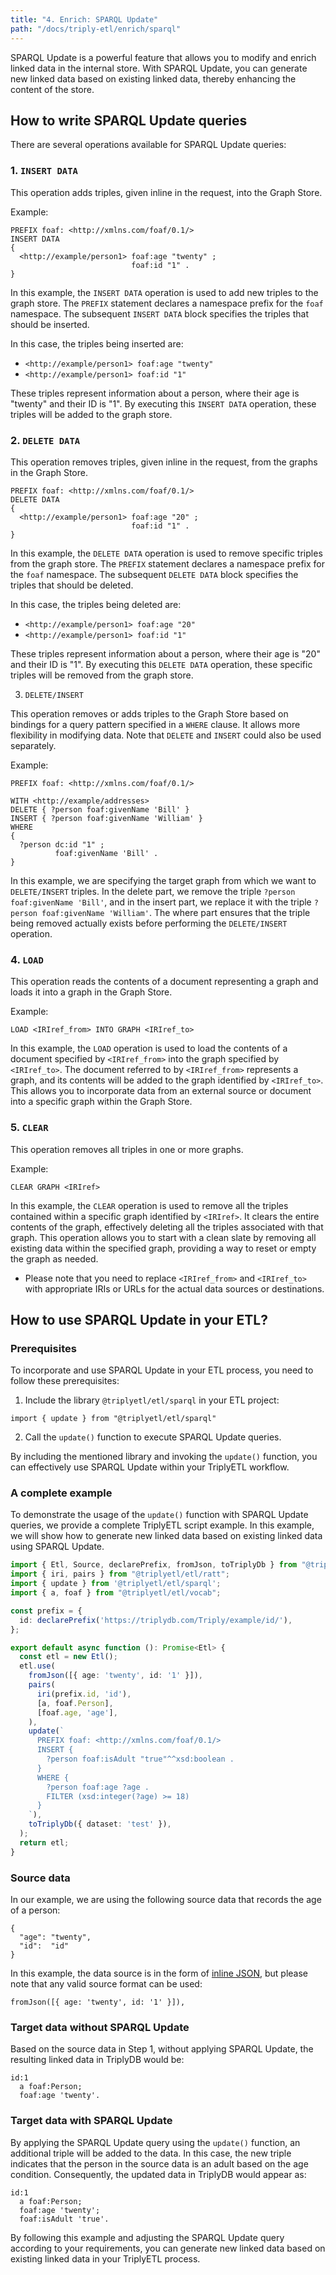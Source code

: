 ```yaml
---
title: "4. Enrich: SPARQL Update"
path: "/docs/triply-etl/enrich/sparql"
---
```


SPARQL Update is a powerful feature that allows you to modify and enrich linked data in the internal store. With SPARQL Update, you can generate new linked data based on existing linked data, thereby enhancing the content of the store.

## How to write SPARQL Update queries

There are several operations available for SPARQL Update queries:

### 1. `INSERT DATA`

This operation adds triples, given inline in the request, into the Graph Store.
   
Example:

```code
PREFIX foaf: <http://xmlns.com/foaf/0.1/>
INSERT DATA
{ 
  <http://example/person1> foaf:age "twenty" ;
                           foaf:id "1" .
}
```

In this example, the `INSERT DATA` operation is used to add new triples to the graph store. The `PREFIX` statement declares a namespace prefix for the `foaf` namespace. The subsequent `INSERT DATA` block specifies the triples that should be inserted.

In this case, the triples being inserted are:

- `<http://example/person1> foaf:age "twenty"`
- `<http://example/person1> foaf:id "1"`
  
These triples represent information about a person, where their age is "twenty" and their ID is "1". By executing this `INSERT DATA` operation, these triples will be added to the graph store.
### 2. `DELETE DATA`

This operation removes triples, given inline in the request, from the graphs in the Graph Store.

```
PREFIX foaf: <http://xmlns.com/foaf/0.1/>
DELETE DATA
{
  <http://example/person1> foaf:age "20" ;
                           foaf:id "1" .
}
```
In this example, the `DELETE DATA` operation is used to remove specific triples from the graph store. The `PREFIX` statement declares a namespace prefix for the `foaf` namespace. The subsequent `DELETE DATA` block specifies the triples that should be deleted.

In this case, the triples being deleted are:

- `<http://example/person1> foaf:age "20"`
- `<http://example/person1> foaf:id "1"`
  
These triples represent information about a person, where their age is "20" and their ID is "1". By executing this `DELETE DATA` operation, these specific triples will be removed from the graph store.

3. `DELETE/INSERT`

This operation removes or adds triples to the Graph Store based on bindings for a query pattern specified in a `WHERE` clause. It allows more flexibility in modifying data. Note that `DELETE` and `INSERT` could also be used separately.

Example:

```
PREFIX foaf: <http://xmlns.com/foaf/0.1/>

WITH <http://example/addresses>
DELETE { ?person foaf:givenName 'Bill' }
INSERT { ?person foaf:givenName 'William' }
WHERE
{
  ?person dc:id "1" ;
          foaf:givenName 'Bill' .
}
```

In this example, we are specifying the target graph from which we want to `DELETE/INSERT` triples. In the delete part, we remove the triple `?person foaf:givenName 'Bill'`, and in the insert part, we replace it with the triple `?person foaf:givenName 'William'`. The where part ensures that the triple being removed actually exists before performing the `DELETE/INSERT` operation.

### 4. `LOAD`

This operation reads the contents of a document representing a graph and loads it into a graph in the Graph Store.
   
Example:

```
LOAD <IRIref_from> INTO GRAPH <IRIref_to>
```


In this example, the `LOAD` operation is used to load the contents of a document specified by `<IRIref_from>` into the graph specified by `<IRIref_to>`. The document referred to by `<IRIref_from>` represents a graph, and its contents will be added to the graph identified by `<IRIref_to>`. This allows you to incorporate data from an external source or document into a specific graph within the Graph Store.

### 5. `CLEAR`

This operation removes all triples in one or more graphs.

Example:

```
CLEAR GRAPH <IRIref>
```

In this example, the `CLEAR` operation is used to remove all the triples contained within a specific graph identified by `<IRIref>`. It clears the entire contents of the graph, effectively deleting all the triples associated with that graph. This operation allows you to start with a clean slate by removing all existing data within the specified graph, providing a way to reset or empty the graph as needed.

* Please note that you need to replace `<IRIref_from>` and `<IRIref_to>` with appropriate IRIs or URLs for the actual data sources or destinations.


## How to use SPARQL Update in your ETL?

### Prerequisites

To incorporate and use SPARQL Update in your ETL process, you need to follow these prerequisites:

1. Include the library `@triplyetl/etl/sparql` in your ETL project:
   
```code
import { update } from "@triplyetl/etl/sparql"
```
2. Call the `update()` function to execute SPARQL Update queries.
   
By including the mentioned library and invoking the `update()` function, you can effectively use SPARQL Update within your TriplyETL workflow.

### A complete example

To demonstrate the usage of the `update()` function with SPARQL Update queries, we provide a complete TriplyETL script example. In this example, we will show how to generate new linked data based on existing linked data using SPARQL Update.

```ts
import { Etl, Source, declarePrefix, fromJson, toTriplyDb } from "@triplyetl/etl/generic";
import { iri, pairs } from "@triplyetl/etl/ratt";
import { update } from '@triplyetl/etl/sparql';
import { a, foaf } from "@triplyetl/etl/vocab";

const prefix = {
  id: declarePrefix('https://triplydb.com/Triply/example/id/'),
};

export default async function (): Promise<Etl> {
  const etl = new Etl();
  etl.use(
    fromJson([{ age: 'twenty', id: '1' }]),
    pairs(
      iri(prefix.id, 'id'),
      [a, foaf.Person],
      [foaf.age, 'age'],
    ),
    update(`
      PREFIX foaf: <http://xmlns.com/foaf/0.1/>
      INSERT {
        ?person foaf:isAdult "true"^^xsd:boolean .
      }
      WHERE {
        ?person foaf:age ?age .
        FILTER (xsd:integer(?age) >= 18)
      }
    `),
    toTriplyDb({ dataset: 'test' }),
  );
  return etl;
}
```

### Source data

In our example, we are using the following source data that records the age of a person:

```code
{
  "age": "twenty",
  "id":  "id"
}
```
In this example, the data source is in the form of [inline JSON](/docs/triply-etl/extract/types#inline-json), but please note that any valid source format can be used:

```code
fromJson([{ age: 'twenty', id: '1' }]),
```

### Target data without SPARQL Update

Based on the source data in Step 1, without applying SPARQL Update, the resulting linked data in TriplyDB would be:

```code
id:1
  a foaf:Person;
  foaf:age 'twenty'.
```

### Target data with SPARQL Update

By applying the SPARQL Update query using the `update()` function, an additional triple will be added to the data. In this case, the new triple indicates that the person in the source data is an adult based on the age condition. Consequently, the updated data in TriplyDB would appear as:

```code
id:1
  a foaf:Person;
  foaf:age 'twenty';
  foaf:isAdult 'true'.
```

By following this example and adjusting the SPARQL Update query according to your requirements, you can generate new linked data based on existing linked data in your TriplyETL process.